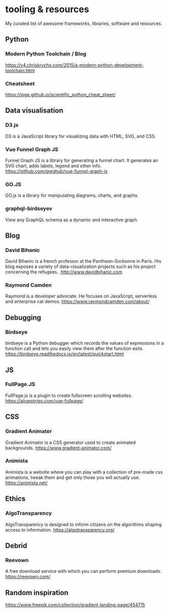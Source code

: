 # tooling & resources
My curated list of awesome frameworks, libraries, software and resources.

## Python 
### Modern Python Toolchain / Blog
https://v4.chriskrycho.com/2015/a-modern-python-development-toolchain.html

### Cheatsheet 
https://ipgp.github.io/scientific_python_cheat_sheet/

## Data visualisation 
### D3.js
D3 is a JavaScript library for visualizing data with HTML, SVG, and CSS.

### Vue Funnel Graph JS
Funnel Graph JS is a library for generating a funnel chart. It generates an SVG chart, adds labels, legend and other info.
https://github.com/greghub/vue-funnel-graph-js

### GO.JS
GO.js is a library for manipulating diagrams, charts, and graphs.

### graphql-birdseyev 
View any GraphQL schema as a dynamic and interactive graph. 

## Blog
### David Bihanic
David Bihanic is a french professor at the Pantheon-Sorbonne in Paris. His blog exposes a variety of data-visualization projects such as his project concerning the refugees.. 
http://www.davidbihanic.com

### Raymond Camden
Raymond is a developer advocate. He focuses on JavaScript, serverless and enterprise cat demos. https://www.raymondcamden.com/about/

## Debugging
### Birdseye
birdseye is a Python debugger which records the values of expressions in a function call and lets you easily view them after the function exits. 
https://birdseye.readthedocs.io/en/latest/quickstart.html
 
## JS
### FullPage.JS
FullPage.js is a plugin to create fullscreen scrolling websites.
https://alvarotrigo.com/vue-fullpage/

## CSS
### Gradient Animator
Gradient Animator is a CSS generator used to create animated backgrounds.
https://www.gradient-animator.com/

### Animista
Animista is a website where you can play with a collection of pre-made css animations, tweak them and get only those you will actually use.
https://animista.net/

## Ethics
### AlgoTransparency
AlgoTransparency is designed to inform citizens on the algorithms shaping access to information.
https://algotransparency.org/

## Debrid
### Reevown
A free download service with which you can perform premium downloads.
https://reevown.com/

## Random inspiration 
https://www.freepik.com/collection/gradient-landing-page/454715
